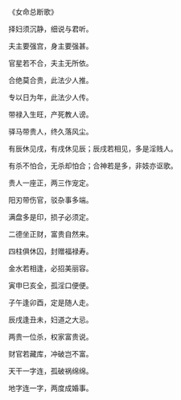 《女命总断歌》

择妇须沉静，细说与君听。

夫主要强宫，身主要强甚。

官星若不合，夫主无所依。

合绝莫合贵，此法少人推。

专以日为年，此法少人传。

带禄入生旺，产死教人谤。

驿马带贵人，终久落风尘。

有辰休见戌，有戌休见辰；辰戌若相见，多是淫贱人。

有杀不怕合，无杀却怕合；合神若是多，非妓亦讴歌。

贵人一座正，两三作宠定。

阳刃带伤官，驳杂事多端。

满盘多是印，损子必须定。

二德坐正财，富贵自然来。

四柱俱休囚，封赠福禄寿。

金水若相逢，必招美丽容。

寅申巳亥全，孤淫口便便。

子午逢卯酉，定是随人走。

辰戌逢丑未，妇道之大忌。

两贵一位杀，权家富贵说。

财官若藏库，冲破岂不富。

天干一字连，孤破祸绵绵。

地字连一字，两度成婚事。

